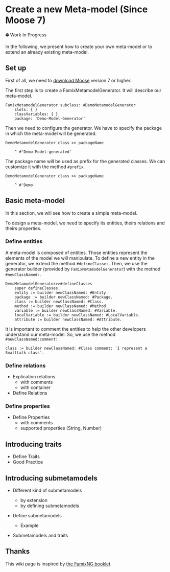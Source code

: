 # Create a new Meta-model (Since Moose 7)

:no_entry: Work In Progress

In the following, we present how to create your own meta-model or to extend an already existing meta-model.

## Set up

First of all, we need to [download Moose](../Beginners/InstallMoose.md) version 7 or higher.

The first step is to create a FamixMetamodelGenerator.
It will describe our meta-model.

```st
FamixMetamodelGenerator subclass: #DemoMetamodelGenerator
    slots: { }
    classVariables: { }
    package: 'Demo-Model-Generator'
```

Then we need to configure the generator.
We have to specify the package in which the meta-model will be generated.

```st
DemoMetamodelGenerator class >> packageName

    ^ #'Demo-Model-generated'
```

The package name will be used as prefix for the generated classes.
We can customize it with the method `#prefix`.

```st
DemoMetamodelGenerator class >> packageName

    ^ #'Demo'
```

## Basic meta-model

In this section, we will see how to create a simple meta-model.

To design a meta-model, we need to specify its entities, theirs relations and theirs properties.

### Define entities

A meta-model is composed of entities.
Those entities represent the elements of the model we will manipulate.
To define a new entity in the generator, we extend the method `#defineClasses`.
Then, we use the generator builder (provided by `FamixMetamodelGenerator`) with the method `#newClassNamed:`.

```st
DemoMetamodelGenerator>>#defineClasses
    super defineClasses.
    entity := builder newClassNamed: #Entity.
    package := builder newClassNamed: #Package.
    class := builder newClassNamed: #Class.
    method := builder newClassNamed: #Method.
    variable := builder newClassNamed: #Variable.
    localVariable := builder newClassNamed: #LocalVariable.
    attribute := builder newClassNamed: #Attribute.
```

It is important to comment the entities to help the other developers understand our meta-model.
So, we use the method `#newClassNamed:comment:`

```st
class := builder newClassNamed: #Class comment: 'I represent a Smalltalk class'.
```

### Define relations

- Explication relations
  - with comments
  - with container
- Define Relations

### Define properties

- Define Properties
  - with comments
  - supported properties (String, Number)

## Introducing traits

- Define Traits
- Good Practice

## Introducing submetamodels

- Different kind of submetamodels
  - by extension
  - by defining submetamodels

- Define submetamodels
  - Example
- Submetamodels and traits

## Thanks

This wiki page is inspired by [the FamixNG booklet](https://github.com/SquareBracketAssociates/Booklet-FamixNG).

